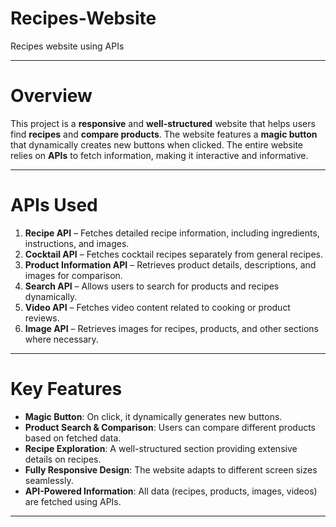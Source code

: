 # Recipes-Website
Recipes website using APIs 

---



# Overview 
This project is a **responsive** and **well-structured** website that helps users find **recipes** and **compare products**. The website features a **magic button** that dynamically creates new buttons when clicked. The entire website relies on **APIs** to fetch information, making it interactive and informative.  

---

# APIs Used

1. **Recipe API** – Fetches detailed recipe information, including ingredients, instructions, and images.  
2. **Cocktail API** – Fetches cocktail recipes separately from general recipes.  
3. **Product Information API** – Retrieves product details, descriptions, and images for comparison.  
4. **Search API** – Allows users to search for products and recipes dynamically.  
5. **Video API** – Fetches video content related to cooking or product reviews.  
6. **Image API** – Retrieves images for recipes, products, and other sections where necessary.  

---

# Key Features

- **Magic Button**: On click, it dynamically generates new buttons.  
- **Product Search & Comparison**: Users can compare different products based on fetched data.  
- **Recipe Exploration**: A well-structured section providing extensive details on recipes.  
- **Fully Responsive Design**: The website adapts to different screen sizes seamlessly.  
- **API-Powered Information**: All data (recipes, products, images, videos) are fetched using APIs.  

---

